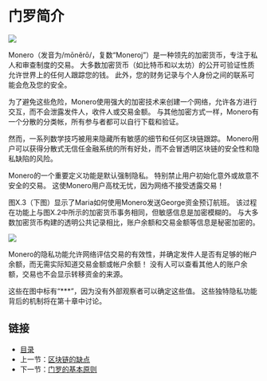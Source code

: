 # 门罗简介

![](11)

Monero（发音为/mōnĕrō/，复数“Moneroj”）是一种领先的加密货币，专注于私人和审查制度的交易。 大多数加密货币（如比特币和以太坊）的公开可验证性质允许世界上的任何人跟踪您的钱。 此外，您的财务记录与个人身份之间的联系可能会危及您的安全。

为了避免这些危险，Monero使用强大的加密技术来创建一个网络，允许各方进行交互，而不会泄露发件人，收件人或交易金额。 与其他加密方式一样，Monero有一个分散的分类帐，所有参与者都可以自行下载和验证。

然而，一系列数学技巧被用来隐藏所有敏感的细节和任何区块链跟踪。 Monero用户可以获得分散式无信任金融系统的所有好处，而不会冒透明区块链的安全性和隐私缺陷的风险。

Monero的一个重要定义功能是默认强制隐私。 特别禁止用户初始化意外或故意不安全的交易。 这使Monero用户高枕无忧，因为网络不接受透露交易！

图X.3（下图）显示了Maria如何使用Monero发送George资金预订航班。 该过程在功能上与图X.2中所示的加密货币事务相同，但敏感信息是加密模糊的。 与大多数加密货币构建的透明公共记录相比，账户余额和交易金额等信息是秘密加密的。

![](11)

Monero的隐私功能允许网络评估交易的有效性，并确定发件人是否有足够的帐户余额，而无需实际知道交易金额或帐户余额！ 没有人可以查看其他人的账户余额，交易也不会显示转移资金的来源。

这些在图中标有“***”，因为没有外部观察者可以确定这些值。 这些独特隐私功能背后的机制将在第十章中讨论。

## 链接

- [目录](directory.md)
- 上一节：[区块链的缺点](01.3.md)
- 下一节：[门罗的基本原则](01.5.md)
